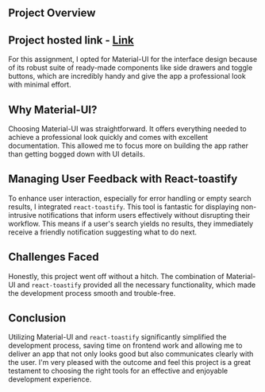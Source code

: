 ## Project Overview

## Project hosted link - [Link](https://dr-mate-assignment.vercel.app/)

For this assignment, I opted for Material-UI for the interface design because of its robust suite of ready-made components like side drawers and toggle buttons, which are incredibly handy and give the app a professional look with minimal effort.

## Why Material-UI?

Choosing Material-UI was straightforward. It offers everything needed to achieve a professional look quickly and comes with excellent documentation. This allowed me to focus more on building the app rather than getting bogged down with UI details.

## Managing User Feedback with React-toastify

To enhance user interaction, especially for error handling or empty search results, I integrated `react-toastify`. This tool is fantastic for displaying non-intrusive notifications that inform users effectively without disrupting their workflow. This means if a user's search yields no results, they immediately receive a friendly notification suggesting what to do next.

## Challenges Faced

Honestly, this project went off without a hitch. The combination of Material-UI and `react-toastify` provided all the necessary functionality, which made the development process smooth and trouble-free.

## Conclusion

Utilizing Material-UI and `react-toastify` significantly simplified the development process, saving time on frontend work and allowing me to deliver an app that not only looks good but also communicates clearly with the user. I'm very pleased with the outcome and feel this project is a great testament to choosing the right tools for an effective and enjoyable development experience.
